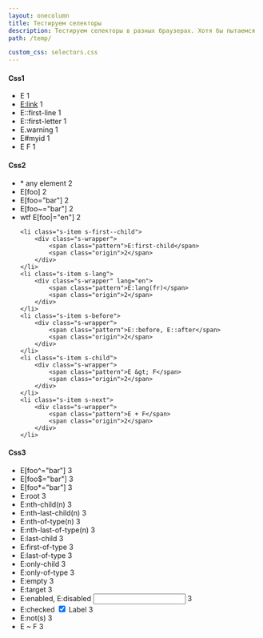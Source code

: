 ```yaml
---
layout: onecolumn
title: Тестируем селекторы
description: Тестируем селекторы в разных браузерах. Хотя бы пытаемся
path: /temp/

custom_css: selectors.css
---
```


<section class="selectors-css1">
<h4>Css1</h4>
<ul>
	<li class="s-item s-type">
    	<div class="s-wrapper">
			<span class="pattern">E</span>
			<span class="origin">1</span>
		</div>
	</li>
	<li class="s-item s-item--text s-link">
    	<div class="s-wrapper">
			<span class="pattern"><a href="#">E:link</a></span>
			<span class="origin">1</span>
		</div>
	</li>
	<li class="s-item s-item--text s-first--line">
    	<div class="s-wrapper">
			<span class="pattern">E::first-line</span>
			<span class="origin">1</span>
		</div>
	</li>
    <li class="s-item s-item--text s-first--letter">
    	<div class="s-wrapper">
			<span class="pattern">E::first-letter</span>
			<span class="origin">1</span>
		</div>
	</li>
	<li class="s-item s-class">
    	<div class="s-wrapper">
			<span class="pattern">E.warning</span>
			<span class="origin">1</span>
		</div>
	</li>
    <li class="s-item s-id">
    	<div class="s-wrapper" id="s-id__wrapper">
			<span class="pattern">E#myid</span>
			<span class="origin">1</span>
		</div>
	</li>   
    <li class="s-item s-desc">
    	<div class="s-wrapper">
			<span class="pattern">E F</span>
			<span class="origin">1</span>
		</div>
	</li>
</ul>
</section>

<section class="selectors-css2">
<h4>Css2</h4>
<ul>
	<li class="s-item s-universal">
		<div class="s-wrapper">
			<span class="pattern">*</span>
			<span class="meaning">any element</span>
			<span class="origin">2</span>
		</div>
	</li>
	<li class="s-item s-attr">
    	<div class="s-wrapper">
			<span class="pattern">E[foo]</span>
			<span class="origin">2</span>
		</div>
	</li>
    <li class="s-item s-attr--val">
    	<div class="s-wrapper">
			<span class="pattern">E[foo="bar"]</span>
			<span class="origin">2</span>
		</div>
	</li>
    <li class="s-item s-attr--val-wtspl">
    	<div class="s-wrapper">
			<span class="pattern">E[foo~="bar"]</span>
			<span class="origin">2</span>
		</div>
	</li>
	<li class="s-item s-attr--val-hpspl">
    	<div class="s-wrapper">wtf
			<span class="pattern">E[foo|="en"]</span>
			<span class="origin">2</span>
		</div>
	</li>
    
    <li class="s-item s-first--child">
    	<div class="s-wrapper">
			<span class="pattern">E:first-child</span>
			<span class="origin">2</span>
		</div>
	</li>
	<li class="s-item s-lang">
    	<div class="s-wrapper" lang="en">
			<span class="pattern">E:lang(fr)</span>
			<span class="origin">2</span>
		</div>
	</li>
	<li class="s-item s-before">
    	<div class="s-wrapper">
			<span class="pattern">E::before, E::after</span>
			<span class="origin">2</span>
		</div>
	</li>
	<li class="s-item s-child">
    	<div class="s-wrapper">
			<span class="pattern">E &gt; F</span>
			<span class="origin">2</span>
		</div>
	</li>
    <li class="s-item s-next">
    	<div class="s-wrapper">
			<span class="pattern">E + F</span>
			<span class="origin">2</span>
		</div>
	</li>
</ul>
</section>

<section  class="selectors-css3">
<h4>Css3</h4>
<ul>
	<li class="s-item s-attr--begins">
    	<div class="s-wrapper">
			<span class="pattern">E[foo^="bar"]</span>
			<span class="origin">3</span>
		</div>
	</li>
    <li class="s-item s-attr--ends">
    	<div class="s-wrapper">
			<span class="pattern">E[foo$="bar"]</span>
			<span class="origin">3</span>
		</div>
	</li>
    <li class="s-item s-attr--contains">
    	<div class="s-wrapper">
			<span class="pattern">E[foo*="bar"]</span>
			<span class="origin">3</span>
		</div>
	</li>
	<li class="s-item s-root">
    	<div class="s-wrapper">
			<span class="pattern">E:root</span>
			<span class="origin">3</span>
		</div>
	</li>
    <li class="s-item s-nth">
    	<div class="s-wrapper">
			<span class="pattern">E:nth-child(n)</span>
			<span class="origin">3</span>
		</div>
	</li>
    <li class="s-item s-last--n">
    	<div class="s-wrapper">
			<span class="pattern">E:nth-last-child(n)</span>
			<span class="origin">3</span>
		</div>
	</li>
    <li class="s-item s-nth--type">
    	<div class="s-wrapper">
			<span class="pattern">E:nth-of-type(n)</span>
			<span class="origin">3</span>
		</div>
	</li>
    <li class="s-item s-last--type-n">
    	<div class="s-wrapper">
			<span class="pattern">E:nth-last-of-type(n)</span>
			<span class="origin">3</span>
		</div>
	</li>
	<li class="s-item s-last">
    	<div class="s-wrapper">
			<span class="pattern">E:last-child</span>
			<span class="origin">3</span>
		</div>
	</li>
    <li class="s-item s-first--type">
    	<div class="s-wrapper">
			<span class="pattern">E:first-of-type</span>
			<span class="origin">3</span>
		</div>
	</li>
    <li class="s-item s-last--type">
    	<div class="s-wrapper">
			<span class="pattern">E:last-of-type</span>
			<span class="origin">3</span>
		</div>
	</li>
    <li class="s-item s-only">
    	<div class="s-wrapper">
			<span class="pattern">E:only-child</span>
			<span class="origin">3</span>
		</div>
	</li>
    <li class="s-item s-only--type">
    	<div class="s-wrapper">
			<span class="pattern">E:only-of-type</span>
			<span class="origin">3</span>
		</div>
	</li>
    <li class="s-item s-empty">
    	<div></div>
    	<div class="s-wrapper">
			<span class="pattern">E:empty</span>
			<span class="origin">3</span>
		</div>
	</li>
	<li class="s-item s-target">
    	<div class="s-wrapper" id="s-target__wrapper">
			<span class="pattern">E:target</span>
			<span class="origin">3</span>
		</div>
	</li>
    <li class="s-item s-enabled">
    	<div class="s-wrapper">
			<span class="pattern">E:enabled, 
      E:disabled</span>
      		<input type="text">	
			<span class="origin">3</span>
		</div>
	</li>
    <li class="s-item s-checked">
    	<div class="s-wrapper">
			<span class="pattern">E:checked</span>
			<input type="checkbox" checked id="s-checkbox">	
			<label class="s-label" for="s-checkbox">Label</label>
			<span class="origin">3</span>
		</div>
	</li>
	<li class="s-item s-not">
    	<div class="s-wrapper">
			<span class="pattern">E:not(s)</span>
			<span class="origin">3</span>
		</div>
	</li>
	<li class="s-item s-allnext">
    	<div class="s-wrapper">
			<span class="pattern">E ~ F</span>
			<span class="origin">3</span>
		</div>
	</li>
</ul>
</section>
